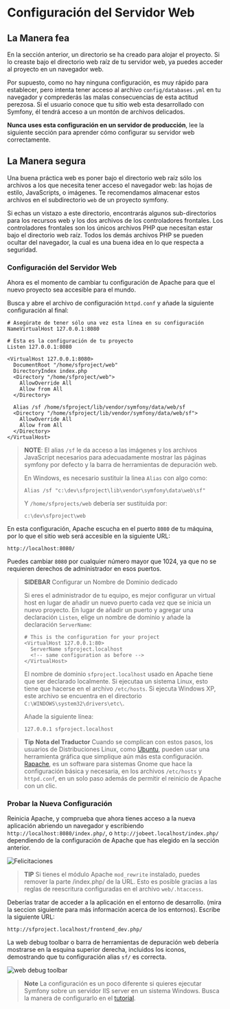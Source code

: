 Configuración del Servidor Web
==============================

La Manera fea
-------------

En la sección anterior, un directorio se ha creado para alojar el proyecto.
Si lo creaste bajo el directorio web raíz de tu servidor web, ya puedes acceder
al proyecto en un navegador web.

Por supuesto, como no hay ninguna configuración, es muy rápido para establecer,
pero intenta tener acceso al archivo `config/databases.yml` en tu navegador y
comprederás las malas consecuencias de esta actitud perezosa. Si el usuario
conoce que tu sitio web esta desarrollado con Symfony, él tendrá acceso a un
montón de archivos delicados.

**Nunca uses esta configuración en un servidor de producción**, lee la siguiente
sección para aprender cómo configurar su servidor web correctamente.


La Manera segura
----------------

Una buena práctica web es poner bajo el directorio web raíz sólo los archivos a
los que necesita tener acceso el navegador web: las hojas de estilo, JavaScripts,
o imágenes. Te recomendamos almacenar estos archivos en el subdirectorio `web`
de un proyecto symfony.

Si echas un vistazo a este directorio, encontrarás algunos sub-directorios para
los recursos web y los dos archivos de los controladores frontales. Los
controladores frontales son los únicos archivos PHP que necesitan estar bajo el
directorio web raíz. Todos los demás archivos PHP se pueden ocultar del navegador,
la cual es una buena idea en lo que respecta a seguridad.

### Configuración del Servidor Web

Ahora es el momento de cambiar tu configuración de Apache para que el nuevo
proyecto sea accesible para el mundo.

Busca y abre el archivo de configuración `httpd.conf` y añade la siguiente
configuración al final:

    # Asegúrate de tener sólo una vez esta línea en su configuración
    NameVirtualHost 127.0.0.1:8080

    # Esta es la configuración de tu proyecto
    Listen 127.0.0.1:8080

    <VirtualHost 127.0.0.1:8080>
      DocumentRoot "/home/sfproject/web"
      DirectoryIndex index.php
      <Directory "/home/sfproject/web">
        AllowOverride All
        Allow from All
      </Directory>

      Alias /sf /home/sfproject/lib/vendor/symfony/data/web/sf
      <Directory "/home/sfproject/lib/vendor/symfony/data/web/sf">
        AllowOverride All
        Allow from All
      </Directory>
    </VirtualHost>

>**NOTE**:
>El alias `/sf` le da acceso a las imágenes y los archivos JavaScript
>necesarios para adecuadamente mostrar las páginas symfony por defecto y la
>barra de herramientas de depuración web.
>
>En Windows, es necesario sustituir la linea `Alias` con algo como:
>
>     Alias /sf "c:\dev\sfproject\lib\vendor\symfony\data\web\sf"
>
>Y `/home/sfprojects/web` debería ser sustituida por:
>
>     c:\dev\sfproject\web

En esta configuración, Apache escucha en el puerto `8080` de tu máquina, por lo
que el sitio web será accesible en la siguiente URL:

    http://localhost:8080/

Puedes cambiar `8080` por cualquier número mayor que 1024, ya que no se requieren
derechos de administrador en esos puertos.

>**SIDEBAR**
>Configurar un Nombre de Dominio dedicado
>
>Si eres el administrador de tu equipo, es mejor configurar un virtual host en
>lugar de añadir un nuevo puerto cada vez que se inicia un nuevo proyecto.
>En lugar de añadir un puerto y agregar una declaración `Listen`, elige un nombre
>de dominio y añade la declaración `ServerName`:
>
>     # This is the configuration for your project
>     <VirtualHost 127.0.0.1:80>
>       ServerName sfproject.localhost
>       <!-- same configuration as before -->
>     </VirtualHost>
>
>El nombre de dominio `sfproject.localhost` usado en Apache tiene que ser
>declarado localmente. Si ejecutaa un sistema Linux, esto tiene que hacerse en
>el archivo `/etc/hosts`. Si ejecuta Windows XP, este archivo se encuentra en el
>directorio `C:\WINDOWS\system32\drivers\etc\`.
>
>Añade la siguiente línea:
>
>     127.0.0.1 sfproject.localhost

>**Tip**
>**Nota del Traductor**
>Cuando se complican con estos pasos, los usuarios de Distribuciones Linux, como [Ubuntu](http://www.ubuntu.com), pueden usar una herramienta gráfica que simplique aún más esta configuración. [Rapache](http://launchpad.net/rapache), es un software para sistemas Gnome que hace la configuración básica y necesaria, en los archivos `/etc/hosts` y `httpd.conf`, en un solo paso además de permitir el reinicio de Apache con un clic.

### Probar la Nueva Configuración

Reinicia Apache, y comprueba que ahora tienes acceso a la nueva aplicación
abriendo un navegador y escribiendo `http://localhost:8080/index.php/`, o
`http://jobeet.localhost/index.php/` dependiendo de la configuración de Apache
que has elegido en la sección anterior.

![Felicitaciones](http://www.symfony-project.org/images/jobeet/1_2/01/congratulations.png)

>**TIP**
>Si tienes el módulo Apache `mod_rewrite` instalado, puedes remover la parte
>/index.php/ de la URL. Esto es posible gracias a las reglas de reescritura
>configuradas en el archivo `web/.htaccess`.

Deberías tratar de acceder a la aplicación en el entorno de desarrollo. (mira la
seccion siguiente para más información acerca de los entornos). Escribe la
siguiente URL:

    http://sfproject.localhost/frontend_dev.php/

La web debug toolbar o barra de herramientas de depuración web debería mostrarse
en la esquina superior derecha, incluidos los iconos, demostrando que tu
configuración alias `sf/` es correcta.


![web debug toolbar](http://www.symfony-project.org/images/jobeet/1_2/01/web_debug_toolbar.png)

>**Note**
>La configuración es un poco diferente si quieres ejecutar Symfony sobre un
>servidor IIS server en un sistema Windows. Busca la manera de configurarlo en
>el [tutorial](http://www.symfony-project.com/cookbook/1_0/web_server_iis).
